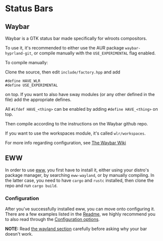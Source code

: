 # Status Bars

## Waybar

Waybar is a GTK status bar made specifically for wlroots compositors.

To use it, it's recommended to either use the AUR package `waybar-hyprland-git`, or compile manually with the `USE_EXPERIMENTAL` flag enabled.

To compile manually:

Clone the source, then edit `include/factory.hpp` and add

```
#define HAVE_WLR
#define USE_EXPERIMENTAL
```

on top. If you want to also have sway modules (or any other defined in the file)
add the appropriate defines.

All `#ifdef HAVE_<thing>` can be enabled by adding `#define HAVE_<thing>` on
top.

Then compile according to the instructions on the Waybar github repo.

If you want to use the workspaces module, it's called `wlr/workspaces`.

For more info regarding configuration, see [The Waybar Wiki](https://github.com/Alexays/Waybar/wiki)

## EWW

In order to use [eww](https://github.com/elkowar/eww), you first have to
install it, either using your distro's package manager, by searching
`eww-wayland`, or by manually compiling. In the latter case, you need to
have `cargo` and `rustc` installed, then clone the repo and run `cargo build`.

### Configuration

After you've successfully installed eww, you can move onto configuring it.
There are a few examples listed in the [Readme](https://github.com/elkowar/eww),
we highly recommend you to also read through the
[Configuration options](https://elkowar.github.io/eww/configuration.html).

**NOTE:** Read
[the wayland section](https://elkowar.github.io/eww/configuration.html#wayland)
carefully before asking why your bar doesn't work.